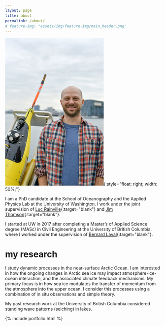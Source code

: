 ```yaml
---
layout: page
title: about
permalink: /about/
# feature-img: "assets/img/feature-img/main_header.png"
---
```


![about me](/assets/img/Sam_Brenner_small.png){:style="float: right; width: 50%;"}
<!-- {:style="float: left"} -->


I am a PhD candidate at the School of Oceanography and the Applied Physics Lab at the University of Washington.
I work under the joint supervision of [Luc Rainville](http://apl.uw.edu/people/profile.php?last_name=Rainville&first_name=Luc){:target="blank"} and [Jim Thomson](http://apl.uw.edu/people/profile.php?last_name=Thomson&first_name=Jim){:target="blank"}.

I started at UW in 2017 after completing a Master’s of Applied Science degree (MASc) in Civil Engineering at the University of British Columbia, where I worked under the supervision of [Bernard Laval](https://www.civil.ubc.ca/faculty/bernard-laval){:target="blank"}.


# my research

I study dynamic processes in the near-surface Arctic Ocean. I am interested in how the ongoing changes in Arctic sea ice may impact atmosphere-ice-ocean interaction, and the associated climate feedback mechanisms. My primary focus is in how sea ice modulates the transfer of momentum from the atmosphere into the upper ocean. I consider this processes using a combination of in situ observations and simple theory.

My past research work at the University of British Columbia considered standing wave patterns (seiching) in lakes.

<!--- The links below include more information about some of the projects that I've been involved with. -->

{% include portfolio.html %}
